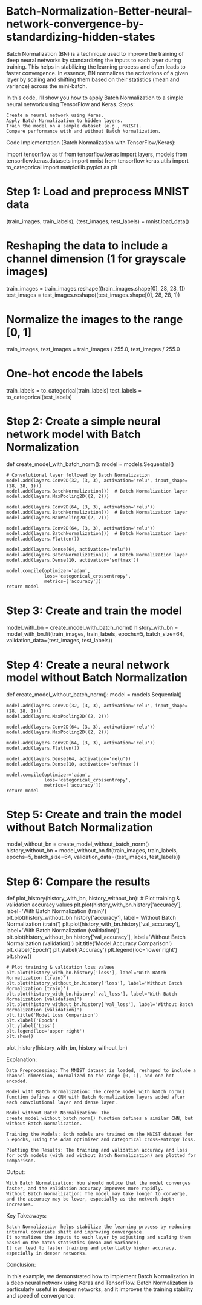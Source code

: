 # Batch-Normalization-Better-neural-network-convergence-by-standardizing-hidden-states
Batch Normalization (BN) is a technique used to improve the training of deep neural networks by standardizing the inputs to each layer during training. This helps in stabilizing the learning process and often leads to faster convergence. In essence, BN normalizes the activations of a given layer by scaling and shifting them based on their statistics (mean and variance) across the mini-batch.

In this code, I’ll show you how to apply Batch Normalization to a simple neural network using TensorFlow and Keras.
Steps:

    Create a neural network using Keras.
    Apply Batch Normalization to hidden layers.
    Train the model on a sample dataset (e.g., MNIST).
    Compare performance with and without Batch Normalization.

Code Implementation (Batch Normalization with TensorFlow/Keras):

import tensorflow as tf
from tensorflow.keras import layers, models
from tensorflow.keras.datasets import mnist
from tensorflow.keras.utils import to_categorical
import matplotlib.pyplot as plt

# Step 1: Load and preprocess MNIST data
(train_images, train_labels), (test_images, test_labels) = mnist.load_data()

# Reshaping the data to include a channel dimension (1 for grayscale images)
train_images = train_images.reshape((train_images.shape[0], 28, 28, 1))
test_images = test_images.reshape((test_images.shape[0], 28, 28, 1))

# Normalize the images to the range [0, 1]
train_images, test_images = train_images / 255.0, test_images / 255.0

# One-hot encode the labels
train_labels = to_categorical(train_labels)
test_labels = to_categorical(test_labels)

# Step 2: Create a simple neural network model with Batch Normalization
def create_model_with_batch_norm():
    model = models.Sequential()

    # Convolutional layer followed by Batch Normalization
    model.add(layers.Conv2D(32, (3, 3), activation='relu', input_shape=(28, 28, 1)))
    model.add(layers.BatchNormalization())  # Batch Normalization layer
    model.add(layers.MaxPooling2D((2, 2)))

    model.add(layers.Conv2D(64, (3, 3), activation='relu'))
    model.add(layers.BatchNormalization())  # Batch Normalization layer
    model.add(layers.MaxPooling2D((2, 2)))

    model.add(layers.Conv2D(64, (3, 3), activation='relu'))
    model.add(layers.BatchNormalization())  # Batch Normalization layer
    model.add(layers.Flatten())

    model.add(layers.Dense(64, activation='relu'))
    model.add(layers.BatchNormalization())  # Batch Normalization layer
    model.add(layers.Dense(10, activation='softmax'))

    model.compile(optimizer='adam',
                  loss='categorical_crossentropy',
                  metrics=['accuracy'])
    return model

# Step 3: Create and train the model
model_with_bn = create_model_with_batch_norm()
history_with_bn = model_with_bn.fit(train_images, train_labels, epochs=5, batch_size=64, validation_data=(test_images, test_labels))

# Step 4: Create a neural network model without Batch Normalization
def create_model_without_batch_norm():
    model = models.Sequential()

    model.add(layers.Conv2D(32, (3, 3), activation='relu', input_shape=(28, 28, 1)))
    model.add(layers.MaxPooling2D((2, 2)))

    model.add(layers.Conv2D(64, (3, 3), activation='relu'))
    model.add(layers.MaxPooling2D((2, 2)))

    model.add(layers.Conv2D(64, (3, 3), activation='relu'))
    model.add(layers.Flatten())

    model.add(layers.Dense(64, activation='relu'))
    model.add(layers.Dense(10, activation='softmax'))

    model.compile(optimizer='adam',
                  loss='categorical_crossentropy',
                  metrics=['accuracy'])
    return model

# Step 5: Create and train the model without Batch Normalization
model_without_bn = create_model_without_batch_norm()
history_without_bn = model_without_bn.fit(train_images, train_labels, epochs=5, batch_size=64, validation_data=(test_images, test_labels))

# Step 6: Compare the results
def plot_history(history_with_bn, history_without_bn):
    # Plot training & validation accuracy values
    plt.plot(history_with_bn.history['accuracy'], label='With Batch Normalization (train)')
    plt.plot(history_without_bn.history['accuracy'], label='Without Batch Normalization (train)')
    plt.plot(history_with_bn.history['val_accuracy'], label='With Batch Normalization (validation)')
    plt.plot(history_without_bn.history['val_accuracy'], label='Without Batch Normalization (validation)')
    plt.title('Model Accuracy Comparison')
    plt.xlabel('Epoch')
    plt.ylabel('Accuracy')
    plt.legend(loc='lower right')
    plt.show()

    # Plot training & validation loss values
    plt.plot(history_with_bn.history['loss'], label='With Batch Normalization (train)')
    plt.plot(history_without_bn.history['loss'], label='Without Batch Normalization (train)')
    plt.plot(history_with_bn.history['val_loss'], label='With Batch Normalization (validation)')
    plt.plot(history_without_bn.history['val_loss'], label='Without Batch Normalization (validation)')
    plt.title('Model Loss Comparison')
    plt.xlabel('Epoch')
    plt.ylabel('Loss')
    plt.legend(loc='upper right')
    plt.show()

plot_history(history_with_bn, history_without_bn)

Explanation:

    Data Preprocessing: The MNIST dataset is loaded, reshaped to include a channel dimension, normalized to the range [0, 1], and one-hot encoded.

    Model with Batch Normalization: The create_model_with_batch_norm() function defines a CNN with Batch Normalization layers added after each convolutional layer and dense layer.

    Model without Batch Normalization: The create_model_without_batch_norm() function defines a similar CNN, but without Batch Normalization.

    Training the Models: Both models are trained on the MNIST dataset for 5 epochs, using the Adam optimizer and categorical cross-entropy loss.

    Plotting the Results: The training and validation accuracy and loss for both models (with and without Batch Normalization) are plotted for comparison.

Output:

    With Batch Normalization: You should notice that the model converges faster, and the validation accuracy improves more rapidly.
    Without Batch Normalization: The model may take longer to converge, and the accuracy may be lower, especially as the network depth increases.

Key Takeaways:

    Batch Normalization helps stabilize the learning process by reducing internal covariate shift and improving convergence.
    It normalizes the inputs to each layer by adjusting and scaling them based on the batch statistics (mean and variance).
    It can lead to faster training and potentially higher accuracy, especially in deeper networks.

Conclusion:

In this example, we demonstrated how to implement Batch Normalization in a deep neural network using Keras and TensorFlow. Batch Normalization is particularly useful in deeper networks, and it improves the training stability and speed of convergence.
